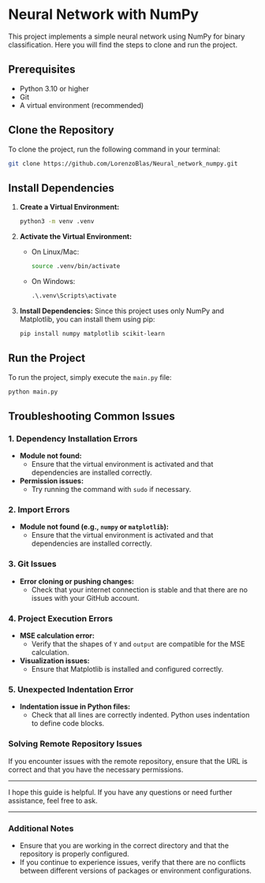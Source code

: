 # Neural Network with NumPy
This project implements a simple neural network using NumPy for binary classification. Here you will find the steps to clone and run the project.

## Prerequisites
- Python 3.10 or higher
- Git
- A virtual environment (recommended)

## Clone the Repository
To clone the project, run the following command in your terminal:

```bash
git clone https://github.com/LorenzoBlas/Neural_network_numpy.git
```

## Install Dependencies
1. **Create a Virtual Environment:**
   ```bash
   python3 -m venv .venv
   ```

2. **Activate the Virtual Environment:**
   - On Linux/Mac:
     ```bash
     source .venv/bin/activate
     ```
   - On Windows:
     ```cmd
     .\.venv\Scripts\activate
     ```

3. **Install Dependencies:**
   Since this project uses only NumPy and Matplotlib, you can install them using pip:
   ```bash
   pip install numpy matplotlib scikit-learn
   ```

## Run the Project
To run the project, simply execute the `main.py` file:

```bash
python main.py
```

## Troubleshooting Common Issues

### 1. Dependency Installation Errors
- **Module not found:**
  - Ensure that the virtual environment is activated and that dependencies are installed correctly.
- **Permission issues:**
  - Try running the command with `sudo` if necessary.

### 2. Import Errors
- **Module not found (e.g., `numpy` or `matplotlib`):**
  - Ensure that the virtual environment is activated and that dependencies are installed correctly.

### 3. Git Issues
- **Error cloning or pushing changes:**
  - Check that your internet connection is stable and that there are no issues with your GitHub account.

### 4. Project Execution Errors
- **MSE calculation error:**
  - Verify that the shapes of `Y` and `output` are compatible for the MSE calculation.
- **Visualization issues:**
  - Ensure that Matplotlib is installed and configured correctly.

### 5. Unexpected Indentation Error
- **Indentation issue in Python files:**
  - Check that all lines are correctly indented. Python uses indentation to define code blocks.

### Solving Remote Repository Issues

If you encounter issues with the remote repository, ensure that the URL is correct and that you have the necessary permissions.

---

I hope this guide is helpful. If you have any questions or need further assistance, feel free to ask.

---

### Additional Notes

- Ensure that you are working in the correct directory and that the repository is properly configured.
- If you continue to experience issues, verify that there are no conflicts between different versions of packages or environment configurations.
